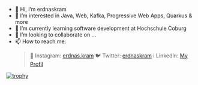 - 👋 Hi, I’m erdnaskram
- 👀 I’m interested in Java, Web, Kafka, Progressive Web Apps, Quarkus & more
- 🌱 I’m currently learning software development at Hochschule Coburg
- 💞️ I’m looking to collaborate on ...
- 📫 How to reach me:
  > 📸 Instagram: [erdnas.kram](https://instagram.com/erdnas.kram)
  > 🐦 Twitter: [erdnaskram](https://twitter.com/erdnaskram)
  > ℹ️ LinkedIn: [My Profil](https://www.linkedin.com/in/christophmarks)

[![trophy](https://github-profile-trophy.vercel.app/?username=erdnaskram)](https://github.com/ryo-ma/github-profile-trophy)

<!---
erdnaskram/erdnaskram is a ✨ special ✨ repository because its `README.md` (this file) appears on your GitHub profile.
You can click the Preview link to take a look at your changes.
--->
